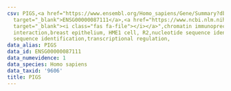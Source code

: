 ```yaml
---
csv: PIGS,<a href="https://www.ensembl.org/Homo_sapiens/Gene/Summary?db=core;g=ENSG00000087111"
  target="_blank">ENSG00000087111</a>,<a href="https://www.ncbi.nlm.nih.gov/pubmed/22863008"
  target="_blank"><i class="fas fa-file"></i></a>",chromatin immunoprecipitation assay,direct
  interaction,breast epithelium, HME1 cell, R2,nucleotide sequence identification,nucleotide
  sequence identification,transcriptional regulation,
data_alias: PIGS
data_id: ENSG00000087111
data_numevidence: 1
data_species: Homo sapiens
data_taxid: '9606'
title: PIGS
---
```

